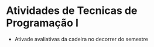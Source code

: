 # Atividades de Tecnicas de Programação I

* Ativade avaliativas da cadeira no decorrer do semestre
